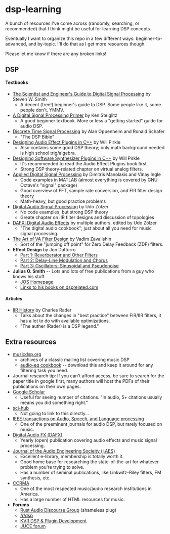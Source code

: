 # dsp-learning

A bunch of resources I've come across (randomly, searching, or recommended) that I think might be useful for learning DSP concepts.

Eventually I want to organize this repo in a few different ways: beginner-to-advanced, and by-topic. I'll do that as I get more resources though.

Please let me know if there are any broken links!

## DSP

#### Textbooks

 - [The Scientist and Engineer's Guide to Digital Signal Processing](http://www.dspguide.com/pdfbook.htm) by Steven W. Smith
    - A decent (free!) beginner's guide to DSP. Some people like it, some people don't. YMMV.
 - [A Digital Signal Processing Primer](https://www.amazon.com/Digital-Signal-Processing-Primer-Applications/dp/0805316841) by Ken Steiglitz
    - A good beginner textbook. More or less a "getting started" guide for audio DSP.
 - [Discrete Time Signal Processing](https://www.amazon.com/Discrete-Time-Signal-Processing-3rd-Prentice-Hall/dp/0131988425) by Alan Oppenheim and Ronald Schafer
    - "The DSP Bible"
 - [Designing Audio Effect Plugins in C++](https://www.amazon.com/Designing-Audio-Effect-Plugins-C/dp/1138591939/ref=pd_lpo_sbs_14_t_1?_encoding=UTF8&psc=1&refRID=J06PKGQJVXXVV94X7DHR) by Will Pirkle
    - Also contains some good DSP theory; only math background needed is high school trig/algebra.
 - [Designing Software Synthesizer Plugins in C++](https://www.amazon.com/Designing-Software-Synthesizer-Plug-Ins-RackAFX/dp/1138787078/ref=pd_sbs_14_2/140-1426476-1774227?_encoding=UTF8&pd_rd_i=1138787078&pd_rd_r=07877825-8af5-11e9-8325-21d31ac0f1a2&pd_rd_w=mjd1w&pd_rd_wg=BFd8l&pf_rd_p=588939de-d3f8-42f1-a3d8-d556eae5797d&pf_rd_r=Q3S1N5PA30FZ44XN5RNX&psc=1&refRID=Q3S1N5PA30FZ44XN5RNX) by Will Pirkle
    - It's recommended to read the Audio Effect Plugins book first.
    - Strong DSP theory-related chapter on virtual analog filters.
 - [Applied Digital Signal Processing](https://www.amazon.com/Applied-Digital-Signal-Processing-Practice/dp/0521110025) by Dimitris Manolakis and Vinay Ingle
    - Code examples in MATLAB (almost everything is covered by GNU Octave's "signal" package)
    - Good overview of FFT, sample rate conversion, and FIR filter design theory
    - Math-heavy, but good practice problems
 - [Digital Audio Signal Processing](https://www.amazon.com/Digital-Audio-Signal-Processing-Z%C3%B6lzer/dp/0470997850) by Udo Zölzer
    - No code examples, but strong DSP theory
    - Greate chapter on IIR filter designs and discussion of topologies
 - [DAFX: Digital Audio Effects](https://www.amazon.com/DAFX-Digital-Effects-Udo-Z%C3%B6lzer/dp/0470665998/ref=pd_lpo_sbs_14_t_1?_encoding=UTF8&psc=1&refRID=XBMCPVRJ9SRA1PBA5W65) by multiple authors, edited by Udo Zölzer
    - "The digital audio cookbook"; just about all you need for music signal processing.
 - [The Art of VA Filter Design](https://www.native-instruments.com/fileadmin/ni_media/downloads/pdf/VAFilterDesign_1.1.1.pdf) by Vadim Zavalishin
    - Sort of the "jumping off point" for Zero Delay Feedback (ZDF) filters.
 - **Effect Design** by Jon Dattorro
     - [Part 1: Reverberator and Other Filters](https://ccrma.stanford.edu/~dattorro/EffectDesignPart1.pdf)
     - [Part 2: Delay-Line Modulation and Chorus](https://ccrma.stanford.edu/~dattorro/EffectDesignPart2.pdf)
     - [Part 3: Oscillators: Sinusoidal and Pseudonoise](https://ccrma.stanford.edu/~dattorro/EffectDesignPart3.pdf)
 - **Julius O. Smith** -- Lots and lots of free publications from a guy who knows his stuff.
     - [JOS Homepage](https://ccrma.stanford.edu/~jos/)
     - [Links to his books on dsprelated.com](https://www.dsprelated.com/freebooks.php)

#### Articles

 - [IIR History](http://www.rci.rutgers.edu/~shunsun/resource/IIR_History.pdf) by Charles Rader
     - Talks about the changes in "best practice" between FIR/IIR filters, it has a lot to do with available optimizations.
     - "The auther (Rader) is a DSP legend."

## Extra resources

 - [musicdsp.org](http://www.musicdsp.org/en/latest/)
    - archives of a classic mailing list covering music DSP
    - [audio-eq cookbook](https://www.musicdsp.org/en/latest/Filters/197-rbj-audio-eq-cookbook.html?highlight=audio%20eq%20cookbook) -- download this and keep it around for any filtering task you need.
 - Journal research tip: If you can't afford access, be sure to search for the paper title in google first, many authors will host the PDFs of their publications on their own pages.
 - [Google Scholar](https://www.kvraudio.com/forum/viewforum.php?f=33&sid=c5ec6fcced363b6102b21b5be3b843c0)
    - Useful for seeing number of citations. "In audio, 5+ citations usually means you did something right."
 - [sci-hub](https://en.wikipedia.org/wiki/Sci-Hub)
    - Not going to link to this directly...
 - [IEEE transactions on Audio, Speech, and Language processing](https://ieeexplore.ieee.org/xpl/RecentIssue.jsp?punumber=10376)
    - One of the preeminent journals for audio DSP, but rarely focused on music.
 - [Digital Audio FX (DAFX)](http://www.dafx.de/)
    - Yearly (open) publication covering audio effects and music signal processing.
 - [Journal of the Audio Engineering Socieity (j.AES)](http://www.aes.org/e-lib/)
    - Excellent e-library, membership is totally worth it.
    - Good home base for researching the state-of-the-art for whatever problem you're trying to solve.
    - Has a number of seminal publications, like Linkwitz-Riley filters, FM synthesis, etc.
 - [CCRMA](https://ccrma.stanford.edu/)
    - One of the most respected music/audio research institutions in America.
    - Has a large number of HTML resources for music.
 - **Forums**
    - [Rust Audio Discourse Group](https://rust-audio.discourse.group/) (shameless plug)
    - [/r/dsp](https://www.reddit.com/dsp)
    - [KVR DSP & Plugin Development](https://www.kvraudio.com/forum/viewforum.php?f=33&sid=c5ec6fcced363b6102b21b5be3b843c0)
    - [JUCE forum](https://www.forum.juce.com)
